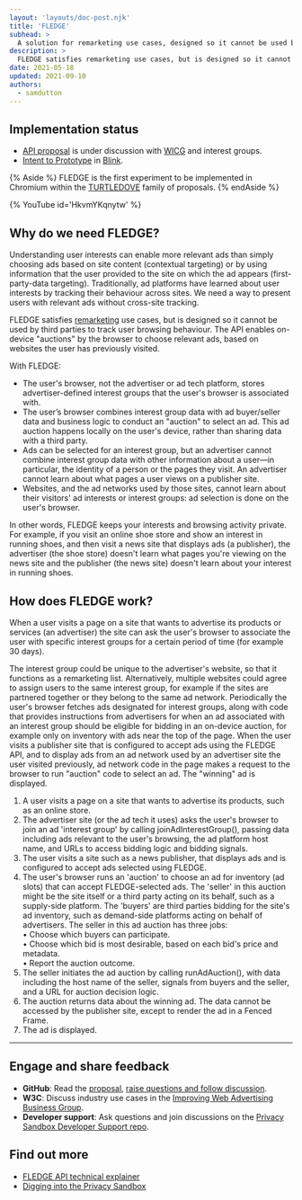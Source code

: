 ```yaml
---
layout: 'layouts/doc-post.njk'
title: 'FLEDGE'
subhead: >
  A solution for remarketing use cases, designed so it cannot be used by third parties to track user browsing behaviour across sites.
description: >
  FLEDGE satisfies remarketing use cases, but is designed so it cannot be used by third parties to track user browsing behaviour across sites. The API enables on-device "auctions" by the browser, to choose relevant ads provided by websites the user has previously visited.
date: 2021-05-18
updated: 2021-09-10
authors:
  - samdutton
---
```


<!--lint disable no-smart-quotes-->

## Implementation status

* [API proposal](https://github.com/WICG/turtledove/blob/master/FLEDGE.md) is under discussion with
[WICG](https://www.w3.org/community/wicg/) and interest groups.
* [Intent to Prototype](https://groups.google.com/a/chromium.org/g/blink-dev/c/w9hm8eQCmNI) in
[Blink](https://www.chromium.org/blink).


{% Aside %}
FLEDGE is the first experiment to be implemented in Chromium within the 
[TURTLEDOVE](https://github.com/WICG/turtledove) family of proposals.
{% endAside %}

{% YouTube
  id='HkvmYKqnytw' 
%}

## Why do we need FLEDGE?

Understanding user interests can enable more relevant ads than simply choosing ads based on site
content (contextual targeting) or by using information that the user provided to the site on which
the ad appears (first-party-data targeting). Traditionally, ad platforms have learned about user
interests by tracking their behaviour across sites. We need a way to present users with relevant ads
without cross-site tracking.

FLEDGE satisfies [remarketing](/privacy-sandbox/glossary/#remarketing) use cases, but is designed so
it cannot be used by third parties to track user browsing behaviour. The API enables on-device
"auctions" by the browser to choose relevant ads, based on websites the user has previously visited.

With FLEDGE:

* The user's browser, not the advertiser or ad tech platform, stores advertiser-defined interest
groups that the user's browser is associated with.
* The user’s browser combines interest group data with ad buyer/seller data and business logic to
conduct an "auction" to select an ad. This ad auction happens locally on the user's device, rather 
than sharing data with a third party.
* Ads can be selected for an interest group, but an advertiser cannot combine interest group data
with other information about a user—in particular, the identity of a person or the pages they visit.
An advertiser cannot learn about what pages a user views on a publisher site.
* Websites, and the ad networks used by those sites, cannot learn about their visitors' ad interests
or interest groups: ad selection is done on the user's browser.

In other words, FLEDGE keeps your interests and browsing activity private. For example, if you visit
an online shoe store and show an interest in running shoes, and then visit a news site that
displays ads (a publisher), the advertiser (the shoe store) doesn't learn what pages you're viewing
on the news site and the publisher (the news site) doesn't learn about your interest in running
shoes.


## How does FLEDGE work?

When a user visits a page on a site that wants to advertise its products or services (an advertiser)
the site can ask the user's browser to associate the user with specific interest groups for a
certain period of time (for example 30 days).

The interest group could be unique to the advertiser's website, so that it functions as a
remarketing list. Alternatively, multiple websites could agree to assign users to the same interest
group, for example if the sites are partnered together or they belong to the same ad network.
Periodically the user's browser fetches ads designated for interest groups, along with code that
provides instructions from advertisers for when an ad associated with an interest group should be
eligible for bidding in an on-device auction, for example only on inventory with ads near the top of
the page. When the user visits a publisher site that is configured to accept ads using the FLEDGE
API, and to display ads from an ad network used by an advertiser site the user visited previously,
ad network code in the page makes a request to the browser to run "auction" code to select an ad.
The "winning" ad is displayed.


1. A user visits a page on a site that wants to advertise its products, such as an online store.
1. The advertiser site (or the ad tech it uses) asks the user's browser to join an ad 'interest
group' by calling joinAdInterestGroup(), passing data including ads relevant to the user's browsing,
the ad platform host name, and URLs to access bidding logic and bidding signals.
1. The user visits a site such as a news publisher, that displays ads and is configured to accept
ads selected using FLEDGE.
1. The user's browser runs an 'auction' to choose an ad for inventory (ad slots) that can accept
FLEDGE-selected ads. The 'seller' in this auction might be the site itself or a third party acting on
its behalf, such as a supply-side platform. The 'buyers' are third parties bidding for the site's ad
inventory, such as demand-side platforms acting on behalf of advertisers. The seller in this ad
auction has three jobs:<br>
• Choose which buyers can participate.<br>
• Choose which bid is most desirable, based on each bid's price and metadata.<br>
• Report the auction outcome.<br>
1. The seller initiates the ad auction by calling runAdAuction(), with data including the host name
of the seller, signals from buyers and the seller, and a URL for auction decision logic.
1. The auction returns data about the winning ad. The data cannot be accessed by the publisher site,
except to render the ad in a Fenced Frame.
1. The ad is displayed.

---

## Engage and share feedback

* **GitHub**: Read the [proposal](https://github.com/WICG/turtledove/blob/master/FLEDGE.md), [raise
questions and follow discussion](https://github.com/WICG/turtledove/issues).
* **W3C**: Discuss industry use cases in the [Improving Web Advertising Business&nbsp;Group](https://www.w3.org/community/web-adv/participants).
* **Developer support**: Ask questions and join discussions on the
[Privacy Sandbox Developer Support repo](https://github.com/GoogleChromeLabs/privacy-sandbox-dev-support).


## Find out more

* [FLEDGE API technical explainer](https://github.com/WICG/turtledove/blob/master/FLEDGE.md)
* [Digging into the Privacy Sandbox](https://web.dev/digging-into-the-privacy-sandbox)

